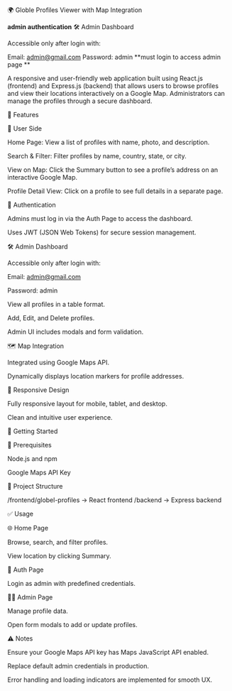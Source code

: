 🌍 Globle Profiles Viewer with Map Integration



**admin authentication**
🛠️ Admin Dashboard

Accessible only after login with:

Email: admin@gmail.com
Password: admin
**must login to access admin page **


A responsive and user-friendly web application built using React.js (frontend) and Express.js (backend) that allows users to browse profiles and view their locations interactively on a Google Map. Administrators can manage the profiles through a secure dashboard.

📌 Features

👤 User Side

Home Page: View a list of profiles with name, photo, and description.

Search & Filter: Filter profiles by name, country, state, or city.

View on Map: Click the Summary button to see a profile’s address on an interactive Google Map.

Profile Detail View: Click on a profile to see full details in a separate page.

🔐 Authentication

Admins must log in via the Auth Page to access the dashboard.

Uses JWT (JSON Web Tokens) for secure session management.

🛠️ Admin Dashboard

Accessible only after login with:

Email: admin@gmail.com

Password: admin

View all profiles in a table format.

Add, Edit, and Delete profiles.

Admin UI includes modals and form validation.

🗺️ Map Integration

Integrated using Google Maps API.

Dynamically displays location markers for profile addresses.

📱 Responsive Design

Fully responsive layout for mobile, tablet, and desktop.

Clean and intuitive user experience.

🚀 Getting Started

🔧 Prerequisites

Node.js and npm

Google Maps API Key

📁 Project Structure

/frontend/globel-profiles     → React frontend
/backend     → Express backend


✅ Usage

🌐 Home Page

Browse, search, and filter profiles.

View location by clicking Summary.

🔑 Auth Page

Login as admin with predefined credentials.

🧑‍💼 Admin Page

Manage profile data.

Open form modals to add or update profiles.

⚠️ Notes

Ensure your Google Maps API key has Maps JavaScript API enabled.

Replace default admin credentials in production.

Error handling and loading indicators are implemented for smooth UX.


